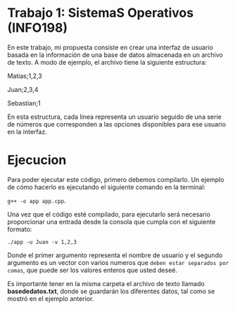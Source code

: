 # Trabajo 1: SistemaS Operativos (INFO198)

En este trabajo, mi propuesta consiste en crear una interfaz de usuario basada en la información de una base de datos almacenada en un archivo de texto. A modo de ejemplo, el archivo tiene la siguiente estructura:

Matias;1,2,3

Juan;2,3,4

Sebastian;1 


En esta estructura, cada línea representa un usuario seguido de una serie de números que corresponden a las opciones disponibles para ese usuario en la interfaz.

# Ejecucion

Para poder ejecutar este código, primero debemos compilarlo. Un ejemplo de cómo hacerlo es ejecutando el siguiente comando en la terminal:

```g++ -o app app.cpp```.

Una vez que el código esté compilado, para ejecutarlo será necesario proporcionar una entrada desde la consola que cumpla con el siguiente formato:


```./app -u Juan -v 1,2,3```


Donde el primer argumento representa el nombre de usuario y el segundo argumento es un vector con varios numeros que `deben estar separados por comas`, que puede ser los valores enteros que usted deseé.

Es importante tener en la misma carpeta el archivo de texto llamado **basededatos.txt**, donde se guardarán los diferentes datos, tal como se mostró en el ejemplo anterior.

